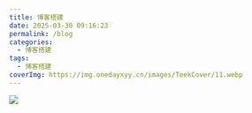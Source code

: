 ```yaml
---
title: 博客搭建
date: 2025-03-30 09:16:23
permalink: /blog
categories:
  - 博客搭建
tags:
  - 博客搭建
coverImg: https://img.onedayxyy.cn/images/TeekCover/11.webp
---
```



![](https://img.onedayxyy.cn/images/image-20250329091829.jpg)